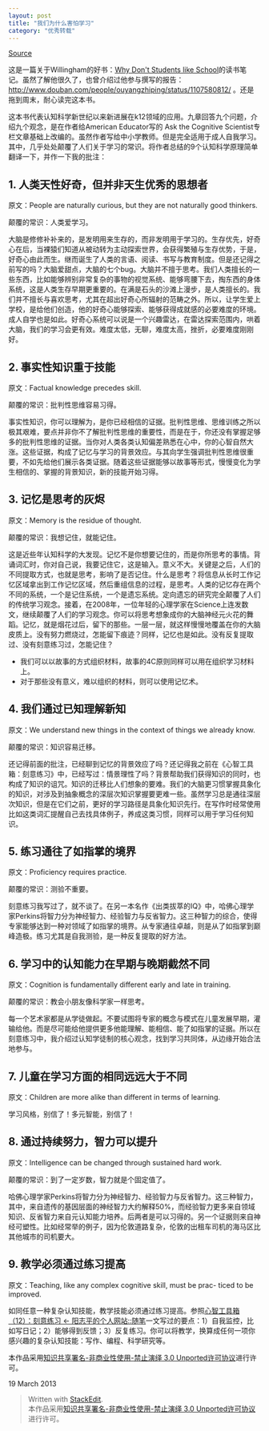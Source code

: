 ```yaml
---
layout: post
title: "我们为什么害怕学习"
category: "优秀转载"
---
```


[Source](http://www.yangzhiping.com/psy/why-do-not-students-like-school.html "Permalink to 我们为什么害怕学习？ ← 阳志平的个人网站::随笔")


这是一篇关于Willingham的好书：[Why Don't Students like School][1]的读书笔记。虽然了解他很久了，也曾介绍过他参与撰写的报告：http://www.douban.com/people/ouyangzhiping/status/1107580812/ 。还是拖到周末，耐心读完这本书。

这本书代表认知科学新世纪以来新进展在k12领域的应用。九章回答九个问题，介绍九个观念，是在作者给American Educator写的 Ask the Cognitive Scientist专栏文章基础上改编的。虽然作者写给中小学教师。但是完全适用于成人自我学习。其中，几乎处处颠覆了人们关于学习的常识。将作者总结的9个认知科学原理简单翻译一下，并作一下我的批注：

## 1\. 人类天性好奇，但并非天生优秀的思想者

原文：People are naturally curious, but they are not naturally good thinkers.

颠覆的常识：人类爱学习。

大脑是修修补补来的，是发明用来生存的，而非发明用于学习的。生存优先，好奇心在后，当裸猿们知道从被动转为主动探索世界，会获得繁殖与生存优势，于是，好奇心由此而生。继而诞生了人类的言语、阅读、书写与教育制度。但是还记得之前写的吗？大脑爱甜点，大脑的七个bug。大脑并不擅于思考。我们人类擅长的一些东西，比如能够辨别非常复杂的事物的视觉系统、能够弯腰下去，掏东西的身体系统，这是人类生存早期更重要的。在满是石头的沙滩上漫步，是人类擅长的。我们并不擅长与喜欢思考，尤其在超出好奇心所辐射的范畴之外。所以，让学生爱上学校，是给他们创造，他的好奇心能够探索、能够获得成就感的必要难度的环境。成人自学也是如此。好奇心系统可以说是一个兴趣雷达，在雷达探索范围内，哄着大脑，我们的学习会更有效。难度太低，无聊，难度太高，挫折，必要难度刚刚好。

## 2\. 事实性知识重于技能

原文：Factual knowledge precedes skill.

颠覆的常识：批判性思维容易习得。

事实性知识，你可以理解为，是你已经相信的证据。批判性思维、思维训练之所以极其艰难，要点并非你不了解批判性思维的重要性，而是在于，你还没有掌握足够多的批判性思维的证据。当你对人类各类认知偏差熟悉在心中，你的心智自然大涨。这些证据，构成了记忆与学习的背景效应。与其向学生强调批判性思维很重要，不如先给他们展示各类证据。随着这些证据能够以故事等形式，慢慢变化为学生相信的、掌握的背景知识，新的技能开始习得。

## 3\. 记忆是思考的灰烬

原文：Memory is the residue of thought.

颠覆的常识：我想记住，就能记住。

这是近些年认知科学的大发现。记忆不是你想要记住的，而是你所思考的事情。背诵词汇时，你对自己说，我要记住它，这是输入。意义不大。关键是之后，人们的不同提取方式，也就是思考，影响了是否记住。什么是思考？将信息从长时工作记忆区域拿出到工作记忆区域，然后重组信息的过程，是思考。人类的记忆存在两个不同的系统，一个是记住系统，一个是遗忘系统。定向遗忘的研究完全颠覆了人们的传统学习观念。接着，在2008年，一位年轻的心理学家在Science上连发数文，继续颠覆了人们的学习观念。你可以将思考想象成你的大脑神经元火花的舞蹈。记忆，就是烟花过后，留下的那些。一层一层，就这样慢慢地覆盖在你的大脑皮质上。没有努力燃烧过，怎能留下痕迹？同样，记忆也是如此。没有反复提取过、没有刻意练习过，怎能记住？

  * 我们可以以故事的方式组织材料，故事的4C原则同样可以用在组织学习材料上。
  * 对于那些没有意义，难以组织的材料，则可以使用记忆术。

## 4\. 我们通过已知理解新知

原文：We understand new things in the context of things we already know.

颠覆的常识：知识容易迁移。

还记得前面的批注，已经聊到记忆的背景效应了吗？还记得我之前在《心智工具箱：刻意练习》中，已经写过：情景理性了吗？背景帮助我们获得知识的同时，也构成了知识的诅咒。知识的迁移比人们想象的要难。我们的大脑更习惯掌握具象化的知识，对涉及到抽象概念的深层次知识掌握要更难一些。虽然学习总是通往深层次知识，但是在它们之前，更好的学习路径是具象化知识先行。在写作时经常使用比如这类词汇提醒自己去找具体例子，养成这类习惯，同样可以用于学习任何知识。

## 5\. 练习通往了如指掌的境界

原文：Proficiency requires practice.

颠覆的常识：测验不重要。

刻意练习我写过了，就不谈了。在另一本名作《出类拔萃的IQ》中，哈佛心理学家Perkins将智力分为神经智力、经验智力与反省智力。这三种智力的综合，使得专家能够达到一种对领域了如指掌的境界。从专家通往卓越，则是从了如指掌到巅峰造极。练习尤其是自我测验，是一种反复提取的好方法。

## 6\. 学习中的认知能力在早期与晚期截然不同

原文：Cognition is fundamentally different early and late in training.

颠覆的常识：教会小朋友像科学家一样思考。

每一个艺术家都是从学徒做起。不要试图将专家的概念与模式在儿童发展早期，灌输给他。而是尽可能给他提供更多他能理解、能相信、能了如指掌的证据。所以在刻意练习中，我介绍过认知学徒制的核心观念，找到学习共同体，从边缘开始合法地参与。

## 7\. 儿童在学习方面的相同远远大于不同

原文：Children are more alike than different in terms of learning.

学习风格，别信了！多元智能，别信了！

## 8\. 通过持续努力，智力可以提升

原文：Intelligence can be changed through sustained hard work.

颠覆的常识：到了一定岁数，智力就是个固定值了。

哈佛心理学家Perkins将智力分为神经智力、经验智力与反省智力。这三种智力，其中，来自遗传的基因层面的神经智力大约解释50%，而经验智力更多来自领域知识、反省智力来自元认知能力培养。后两者是可以习得的。另一个证据则来自神经可塑性。比如经常举的例子，因为伦敦道路复杂，伦敦的出租车司机的海马区比其他城市的司机要大。

## 9\. 教学必须通过练习提高

原文：Teaching, like any complex cognitive skill, must be prac- ticed to be improved.

如同任意一种复杂认知技能，教学技能必须通过练习提高。参照[心智工具箱（12）：刻意练习 ← 阳志平的个人网站::随笔][2]一文写过的要点：1）自我监控，比如写日记；2）能够得到反馈；3）反复练习。你可以将教学，换算成任何一项你感兴趣的复杂认知技能：写作、编程、科学研究等。

本作品采用[知识共享署名-非商业性使用-禁止演绎 3.0 Unported许可协议][3]进行许可。

19 March 2013

   [1]: http://book.douban.com/subject/4796828/
   [2]: http://www.yangzhiping.com/psy/Deliberate-Practice.html
   [3]: http://creativecommons.org/licenses/by-nc-nd/3.0/
  

> Written with [StackEdit](https://stackedit.io/).  
本作品采用[知识共享署名-非商业性使用-禁止演绎 3.0 Unported许可协议](http://creativecommons.org/licenses/by-nc-nd/3.0/)进行许可。